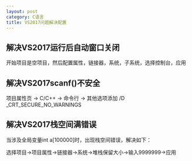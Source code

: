 ```yaml
---
layout: post
category: C语言
title: VS2017问题解决配置
---
```


## 解决VS2017运行后自动窗口关闭
开始项目是空项目，然后配置属性，链接器，系统，子系统，选择控制台，应用

## 解决VS2017scanf()不安全
项目属性页 -> C/C++ -> 命令行 -> 其他选项添加  /D _CRT_SECURE_NO_WARNINGS 

## 解决VS2017栈空间满错误
当涉及全局变量int a[100000]时，出现栈空间错误，解决如下：

选择项目->项目属性->链接器->系统->堆栈保留大小->输入9999999->应用